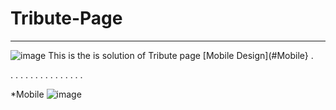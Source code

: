 # Tribute-Page 

---
![image](https://github.com/7hakur/Tribute-Page/assets/27799498/9969d38c-a5c6-4ebc-b1c8-252b88610b1d)
This is the is solution of Tribute page
[Mobile Design](#Mobile}
.

.
.
.
.
.
.
.
.
.
.
.
.
.
.
.

*Mobile
![image](https://github.com/7hakur/Tribute-Page/assets/27799498/7e2ab81d-3d56-498d-9fb3-5bb39e2d77ab)




